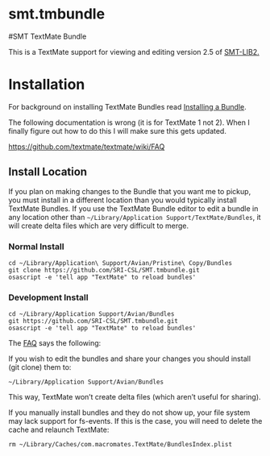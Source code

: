 # smt.tmbundle



#SMT TextMate Bundle

This is a TextMate support for viewing and editing version 2.5 of [SMT-LIB2.](http://smtlib.cs.uiowa.edu/papers/smt-lib-reference-v2.5-r150528.pdf)

# Installation

For background on installing TextMate Bundles read [Installing a Bundle](http://manual.macromates.com/en/bundles#installing_a_bundle).


The following documentation is wrong (it is for TextMate 1 not 2). When I finally figure out
how to do this I will make sure this gets updated.


https://github.com/textmate/textmate/wiki/FAQ


## Install Location

If you plan on making changes to the Bundle that you want me to
pickup, you must install in a different location than you would
typically install TextMate Bundles. If you use the TextMate Bundle
editor to edit a bundle in any location other than
`~/Library/Application Support/TextMate/Bundles`, it will create delta
files which are very difficult to merge.

### Normal Install

	cd ~/Library/Application\ Support/Avian/Pristine\ Copy/Bundles
	git clone https://github.com/SRI-CSL/SMT.tmbundle.git
	osascript -e 'tell app "TextMate" to reload bundles'

### Development Install

	cd ~/Library/Application Support/Avian/Bundles
	git https://github.com/SRI-CSL/SMT.tmbundle.git
	osascript -e 'tell app "TextMate" to reload bundles'


The [FAQ](https://github.com/textmate/textmate/wiki/FAQ) says the following:


If you wish to edit the bundles and share your changes you should install (git clone) them to:
```
~/Library/Application Support/Avian/Bundles
```

This way, TextMate won’t create delta files (which aren’t useful for sharing).

If you manually install bundles and they do not show up, your file system may lack support for fs-events. If this is the case, you will need to delete the cache and relaunch TextMate:
```
rm ~/Library/Caches/com.macromates.TextMate/BundlesIndex.plist
```



